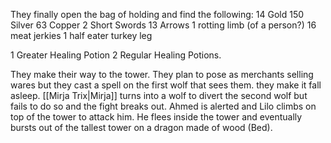 They finally open the bag of holding and find the following:
14 Gold
150 Silver
63 Copper
2 Short Swords
13 Arrows
1 rotting limb (of a person?)
16 meat jerkies
1 half eater turkey leg

1 Greater Healing Potion
2 Regular Healing Potions.

They make their way to the tower.
They plan to pose as merchants selling wares but they cast a spell on the first wolf that sees them.
they make it fall asleep. 
[[Mirja Trix|Mirja]] turns into a wolf to divert the second wolf but fails to do so and the fight breaks out.
Ahmed is alerted and Lilo climbs on top of the tower to attack him.
He flees inside the tower and eventually bursts out of the tallest tower on a dragon made of wood (Bed).